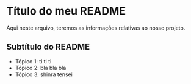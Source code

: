 # Título do meu README

Aqui neste arquivo, teremos as informações relativas ao nosso projeto.

## Subtítulo do README

- Tópico 1: ti ti ti
- Tópico 2: bla bla bla
- Tópico 3: shinra tensei